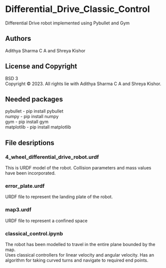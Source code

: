 # Differential_Drive_Classic_Control
Differential Drive robot implemented using Pybullet and Gym
## Authors
Adithya Sharma C A and Shreya Kishor
## License and Copyright
BSD 3 <br/>
Copyright © 2023. All rights lie with Adithya Sharma C A and Shreya Kishor.
## Needed packages
pybullet - pip install pybullet <br/>
numpy - pip install numpy <br/>
gym - pip install gym <br/>
matplotlib - pip install matplotlib
## File desriptions
### 4_wheel_differential_drive_robot.urdf
This is URDF model of the robot. Collision parameters and mass values have been incorporated.
### error_plate.urdf
URDF file to represent the landing plate of the robot.
### map3.urdf
URDF file to represent a confined space
### classical_control.ipynb
The robot has been modelled to travel in the entire plane bounded by the map.<br/>
Uses classical controllers for linear velocity and angular velocity. Has an algorithm for taking curved turns and navigate to required end points.

